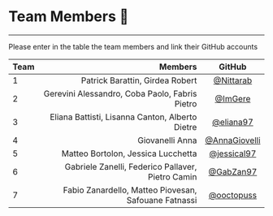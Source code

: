 # Team Members :rocket:

--------------------------------------------------------------------------------

Please enter in the table the team members and link their GitHub accounts

Team |                         Members                     | GitHub
:--- | ------------------------------:                     | :----:
1    | Patrick Barattin, Girdea Robert                     | [@Nittarab](https://github.com/Nittarab)
2    | Gerevini Alessandro, Coba Paolo, Fabris Pietro      | [@ImGere](https://github.com/ImGere)
3    | Eliana Battisti, Lisanna Canton, Alberto Dietre     | [@eliana97](https://github.com/eliana97)
4    | Giovanelli Anna                                     | [@AnnaGiovelli](https://github.com/AnnaGiovanelli)
5    | Matteo Bortolon, Jessica Lucchetta                  | [@jessical97](https://github.com/jessical97)
6    | Gabriele Zanelli, Federico Pallaver, Pietro Camin   | [@GabZan97](https://github.com/GabZan97)
7    | Fabio Zanardello, Matteo Piovesan, Safouane Fatnassi| [@ooctopuss](https://github.com/ooctopuss)
